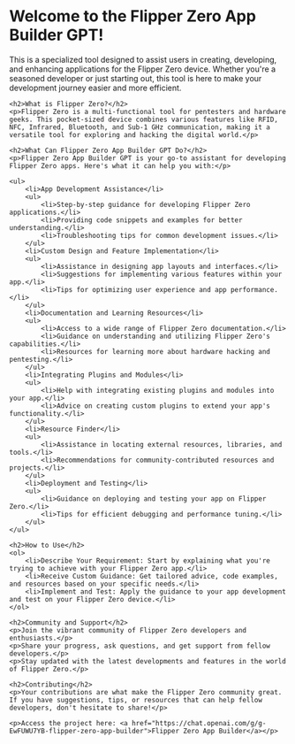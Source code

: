 <!DOCTYPE html>
<html lang="en">
<head>
    <meta charset="UTF-8">
    <meta name="viewport" content="width=device-width, initial-scale=1.0">
    <title>Flipper Zero App Builder GPT 🐬🛠️</title>
</head>
<body>
    <h1>Welcome to the Flipper Zero App Builder GPT!</h1>
    <p>This is a specialized tool designed to assist users in creating, developing, and enhancing applications for the Flipper Zero device. Whether you're a seasoned developer or just starting out, this tool is here to make your development journey easier and more efficient.</p>

    <h2>What is Flipper Zero?</h2>
    <p>Flipper Zero is a multi-functional tool for pentesters and hardware geeks. This pocket-sized device combines various features like RFID, NFC, Infrared, Bluetooth, and Sub-1 GHz communication, making it a versatile tool for exploring and hacking the digital world.</p>

    <h2>What Can Flipper Zero App Builder GPT Do?</h2>
    <p>Flipper Zero App Builder GPT is your go-to assistant for developing Flipper Zero apps. Here's what it can help you with:</p>

    <ul>
        <li>App Development Assistance</li>
        <ul>
            <li>Step-by-step guidance for developing Flipper Zero applications.</li>
            <li>Providing code snippets and examples for better understanding.</li>
            <li>Troubleshooting tips for common development issues.</li>
        </ul>
        <li>Custom Design and Feature Implementation</li>
        <ul>
            <li>Assistance in designing app layouts and interfaces.</li>
            <li>Suggestions for implementing various features within your app.</li>
            <li>Tips for optimizing user experience and app performance.</li>
        </ul>
        <li>Documentation and Learning Resources</li>
        <ul>
            <li>Access to a wide range of Flipper Zero documentation.</li>
            <li>Guidance on understanding and utilizing Flipper Zero's capabilities.</li>
            <li>Resources for learning more about hardware hacking and pentesting.</li>
        </ul>
        <li>Integrating Plugins and Modules</li>
        <ul>
            <li>Help with integrating existing plugins and modules into your app.</li>
            <li>Advice on creating custom plugins to extend your app's functionality.</li>
        </ul>
        <li>Resource Finder</li>
        <ul>
            <li>Assistance in locating external resources, libraries, and tools.</li>
            <li>Recommendations for community-contributed resources and projects.</li>
        </ul>
        <li>Deployment and Testing</li>
        <ul>
            <li>Guidance on deploying and testing your app on Flipper Zero.</li>
            <li>Tips for efficient debugging and performance tuning.</li>
        </ul>
    </ul>

    <h2>How to Use</h2>
    <ol>
        <li>Describe Your Requirement: Start by explaining what you're trying to achieve with your Flipper Zero app.</li>
        <li>Receive Custom Guidance: Get tailored advice, code examples, and resources based on your specific needs.</li>
        <li>Implement and Test: Apply the guidance to your app development and test on your Flipper Zero device.</li>
    </ol>

    <h2>Community and Support</h2>
    <p>Join the vibrant community of Flipper Zero developers and enthusiasts.</p>
    <p>Share your progress, ask questions, and get support from fellow developers.</p>
    <p>Stay updated with the latest developments and features in the world of Flipper Zero.</p>

    <h2>Contributing</h2>
    <p>Your contributions are what make the Flipper Zero community great. If you have suggestions, tips, or resources that can help fellow developers, don't hesitate to share!</p>

    <p>Access the project here: <a href="https://chat.openai.com/g/g-EwFUWU7YB-flipper-zero-app-builder">Flipper Zero App Builder</a></p>
</body>
</html>
